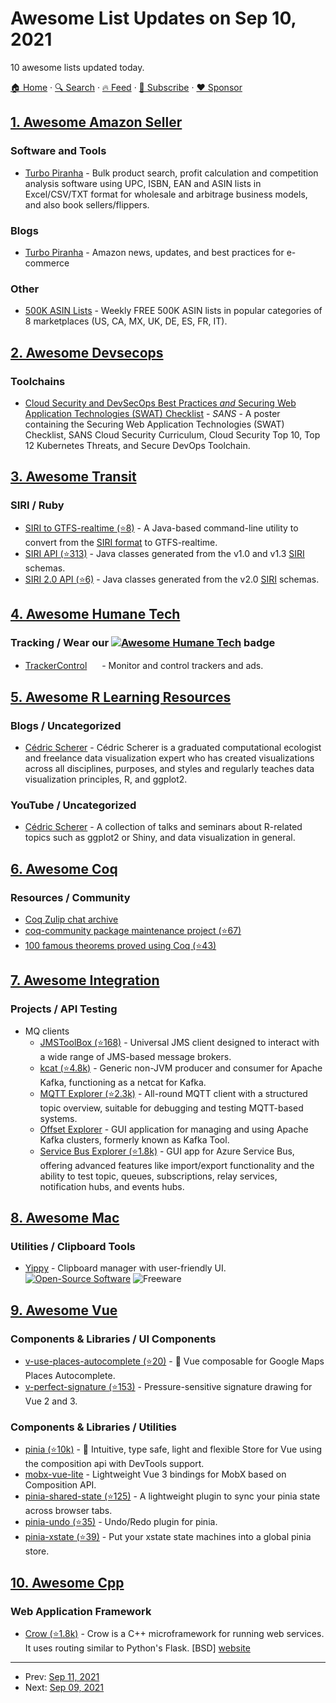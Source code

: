 # Awesome List Updates on Sep 10, 2021

10 awesome lists updated today.

[🏠 Home](/README.md) · [🔍 Search](https://www.trackawesomelist.com/search/) · [🔥 Feed](https://www.trackawesomelist.com/rss.xml) · [📮 Subscribe](https://trackawesomelist.us17.list-manage.com/subscribe?u=d2f0117aa829c83a63ec63c2f&id=36a103854c) · [❤️  Sponsor](https://github.com/sponsors/theowenyoung)



## [1. Awesome Amazon Seller](/content/ScaleLeap/awesome-amazon-seller/README.md)

### Software and Tools

*   [Turbo Piranha](https://www.turbopiranha.com/) - Bulk product search, profit calculation and competition analysis software using UPC, ISBN, EAN and ASIN lists in Excel/CSV/TXT format for wholesale and arbitrage business models, and also book sellers/flippers.

### Blogs

*   [Turbo Piranha](https://www.turbopiranha.com/articles/) - Amazon news, updates, and best practices for e-commerce

### Other

*   [500K ASIN Lists](https://app.turbopiranha.com/Download/bestselleritems) - Weekly FREE 500K ASIN lists in popular categories of 8 marketplaces (US, CA, MX, UK, DE, ES, FR, IT).

## [2. Awesome Devsecops](/content/TaptuIT/awesome-devsecops/README.md)

### Toolchains

*   [Cloud Security and DevSecOps Best Practices *and* Securing Web Application Technologies (SWAT) Checklist](https://www.sans.org/posters/cloud-security-devsecops-best-practices/) - *SANS* - A poster containing the Securing Web Application Technologies (SWAT) Checklist, SANS Cloud Security Curriculum, Cloud Security Top 10, Top 12 Kubernetes Threats, and Secure DevOps Toolchain.

## [3. Awesome Transit](/content/CUTR-at-USF/awesome-transit/README.md)

### SIRI / Ruby

*   [SIRI to GTFS-realtime (⭐8)](https://github.com/OneBusAway/onebusaway-gtfs-realtime-from-siri-cli/wiki) - A Java-based command-line utility to convert from the [SIRI format](https://www.siri.org.uk/) to GTFS-realtime.
*   [SIRI API (⭐313)](https://github.com/OneBusAway/onebusaway/wiki/SIRI-Resources) - Java classes generated from the v1.0 and v1.3 [SIRI](https://www.siri.org.uk/) schemas.
*   [SIRI 2.0 API (⭐6)](https://github.com/laidig/siri-20-java) - Java classes generated from the v2.0 [SIRI](https://www.siri.org.uk/) schemas.

## [4. Awesome Humane Tech](/content/humanetech-community/awesome-humane-tech/README.md)

### Tracking / Wear our   [![Awesome Humane Tech](https://raw.githubusercontent.com/humanetech-community/awesome-humane-tech/main/humane-tech-badge.svg?sanitize=true)](https://github.com/humanetech-community/awesome-humane-tech)   badge

*   [TrackerControl](https://trackercontrol.org/) [<img src="https://raw.githubusercontent.com/humanetech-community/awesome-humane-tech/main/logo/github.svg?sanitize=true" width="16"/>](https://github.com/OxfordHCC/tracker-control-android) - Monitor and control trackers and ads.

## [5. Awesome R Learning Resources](/content/iamericfletcher/awesome-r-learning-resources/README.md)

### Blogs / Uncategorized

*   [Cédric Scherer](https://cedricscherer.netlify.app/) - Cédric Scherer is a graduated computational ecologist and freelance data visualization expert who has created visualizations across all disciplines, purposes, and styles and regularly teaches data visualization principles, R, and ggplot2.

### YouTube / Uncategorized

*   [Cédric Scherer](https://www.youtube.com/playlist?list=PLd6eTXMmV3X-4-pHkZSJwHRACzSSyeT9T) - A collection of talks and seminars about R-related topics such as ggplot2 or Shiny, and data visualization in general.

## [6. Awesome Coq](/content/coq-community/awesome-coq/README.md)

### Resources / Community

*   [Coq Zulip chat archive](https://coq.gitlab.io/zulip-archive/)
*   [coq-community package maintenance project (⭐67)](https://github.com/coq-community/manifesto)
*   [100 famous theorems proved using Coq (⭐43)](https://github.com/coq-community/coq-100-theorems)

## [7. Awesome Integration](/content/stn1slv/awesome-integration/README.md)

### Projects / API Testing

*   MQ clients
    *   [JMSToolBox (⭐168)](https://github.com/jmstoolbox/jmstoolbox) - Universal JMS client designed to interact with a wide range of JMS-based message brokers.
    *   [kcat (⭐4.8k)](https://github.com/edenhill/kcat) - Generic non-JVM producer and consumer for Apache Kafka, functioning as a netcat for Kafka.
    *   [MQTT Explorer (⭐2.3k)](https://github.com/thomasnordquist/MQTT-Explorer) - All-round MQTT client with a structured topic overview, suitable for debugging and testing MQTT-based systems.
    *   [Offset Explorer](https://www.kafkatool.com) - GUI application for managing and using Apache Kafka clusters, formerly known as Kafka Tool.
    *   [Service Bus Explorer (⭐1.8k)](https://github.com/paolosalvatori/ServiceBusExplorer) - GUI app for Azure Service Bus, offering advanced features like import/export functionality and the ability to test topic, queues, subscriptions, relay services, notification hubs, and events hubs.

## [8. Awesome Mac](/content/jaywcjlove/awesome-mac/README.md)

### Utilities / Clipboard Tools

*   [Yippy](https://yippy.mattdavo.com/) - Clipboard manager with user-friendly UI. [![Open-Source Software](https://jaywcjlove.github.io/sb/ico/min-oss.svg "Open Source Software")](https://github.com/mattDavo/Yippy) ![Freeware](https://jaywcjlove.github.io/sb/ico/min-free.svg "Freeware")

## [9. Awesome Vue](/content/vuejs/awesome-vue/README.md)

### Components & Libraries / UI Components

*   [v-use-places-autocomplete (⭐20)](https://github.com/wobsoriano/v-use-places-autocomplete) - 📍 Vue composable for Google Maps Places Autocomplete.
*   [v-perfect-signature (⭐153)](https://github.com/wobsoriano/v-perfect-signature) - Pressure-sensitive signature drawing for Vue 2 and 3.

### Components & Libraries / Utilities

*   [pinia (⭐10k)](https://github.com/posva/pinia) - 🍍 Intuitive, type safe, light and flexible Store for Vue using the composition api with DevTools support.
*   [mobx-vue-lite](https://github.com/wobsoriano/mobx-vue-lite) - Lightweight Vue 3 bindings for MobX based on Composition API.
*   [pinia-shared-state (⭐125)](https://github.com/wobsoriano/pinia-shared-state) - A lightweight plugin to sync your pinia state across browser tabs.
*   [pinia-undo (⭐35)](https://github.com/wobsoriano/pinia-undo) - Undo/Redo plugin for pinia.
*   [pinia-xstate (⭐39)](https://github.com/wobsoriano/pinia-xstate) - Put your xstate state machines into a global pinia store.

## [10. Awesome Cpp](/content/fffaraz/awesome-cpp/README.md)

### Web Application Framework

*   [Crow (⭐1.8k)](https://github.com/CrowCpp/Crow) - Crow is a C++ microframework for running web services. It uses routing similar to Python's Flask. \[BSD] [website](https://crowcpp.org)

---

- Prev: [Sep 11, 2021](/content/2021/09/11/README.md)
- Next: [Sep 09, 2021](/content/2021/09/09/README.md)